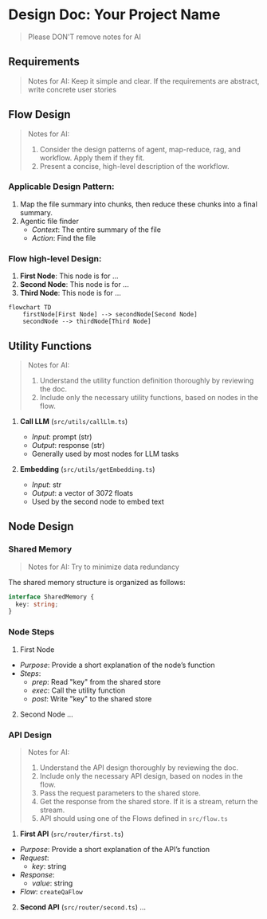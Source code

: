 # Design Doc: Your Project Name

> Please DON'T remove notes for AI

## Requirements

> Notes for AI: Keep it simple and clear.
> If the requirements are abstract, write concrete user stories

## Flow Design

> Notes for AI:
>
> 1. Consider the design patterns of agent, map-reduce, rag, and workflow. Apply them if they fit.
> 2. Present a concise, high-level description of the workflow.

### Applicable Design Pattern:

1. Map the file summary into chunks, then reduce these chunks into a final summary.
2. Agentic file finder
   - _Context_: The entire summary of the file
   - _Action_: Find the file

### Flow high-level Design:

1. **First Node**: This node is for ...
2. **Second Node**: This node is for ...
3. **Third Node**: This node is for ...

```mermaid
flowchart TD
    firstNode[First Node] --> secondNode[Second Node]
    secondNode --> thirdNode[Third Node]
```

## Utility Functions

> Notes for AI:
>
> 1. Understand the utility function definition thoroughly by reviewing the doc.
> 2. Include only the necessary utility functions, based on nodes in the flow.

1. **Call LLM** (`src/utils/callLlm.ts`)

   - _Input_: prompt (str)
   - _Output_: response (str)
   - Generally used by most nodes for LLM tasks

2. **Embedding** (`src/utils/getEmbedding.ts`)
   - _Input_: str
   - _Output_: a vector of 3072 floats
   - Used by the second node to embed text

## Node Design

### Shared Memory

> Notes for AI: Try to minimize data redundancy

The shared memory structure is organized as follows:

```typescript
interface SharedMemory {
  key: string;
}
```

### Node Steps

1. First Node

- _Purpose_: Provide a short explanation of the node’s function
- _Steps_:
  - _prep_: Read "key" from the shared store
  - _exec_: Call the utility function
  - _post_: Write "key" to the shared store

2. Second Node
   ...

### API Design

> Notes for AI:
>
> 1. Understand the API design thoroughly by reviewing the doc.
> 2. Include only the necessary API design, based on nodes in the flow.
> 3. Pass the request parameters to the shared store.
> 4. Get the response from the shared store. If it is a stream, return the stream.
> 5. API should using one of the Flows defined in `src/flow.ts`

1. **First API** (`src/router/first.ts`)

- _Purpose_: Provide a short explanation of the API’s function
- _Request_:
  - _key_: string
- _Response_:
  - _value_: string
- _Flow_: `createQaFlow`

2. **Second API** (`src/router/second.ts`)
   ...
